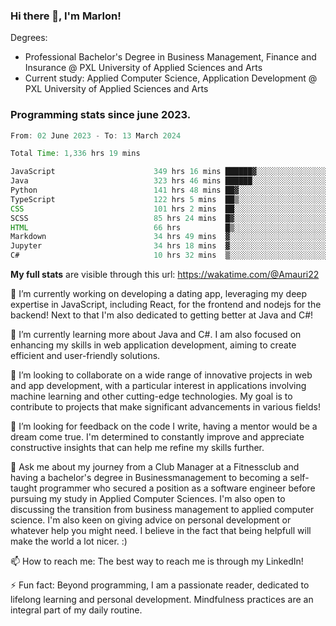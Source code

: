 
### Hi there 👋, I'm Marlon!

Degrees: 
- Professional Bachelor's Degree in Business Management, Finance and Insurance @ PXL University of Applied Sciences and Arts
- Current study: Applied Computer Science, Application Development @ PXL University of Applied Sciences and Arts

### Programming stats since june 2023.
<!--START_SECTION:waka-->

```java
From: 02 June 2023 - To: 13 March 2024

Total Time: 1,336 hrs 19 mins

JavaScript                      349 hrs 16 mins ██████▓░░░░░░░░░░░░░░░░░░   26.07 %
Java                            323 hrs 46 mins ██████░░░░░░░░░░░░░░░░░░░   24.16 %
Python                          141 hrs 48 mins ██▓░░░░░░░░░░░░░░░░░░░░░░   10.58 %
TypeScript                      122 hrs 5 mins  ██▒░░░░░░░░░░░░░░░░░░░░░░   09.11 %
CSS                             101 hrs 2 mins  ██░░░░░░░░░░░░░░░░░░░░░░░   07.54 %
SCSS                            85 hrs 24 mins  █▓░░░░░░░░░░░░░░░░░░░░░░░   06.37 %
HTML                            66 hrs          █▒░░░░░░░░░░░░░░░░░░░░░░░   04.93 %
Markdown                        34 hrs 49 mins  ▓░░░░░░░░░░░░░░░░░░░░░░░░   02.60 %
Jupyter                         34 hrs 18 mins  ▓░░░░░░░░░░░░░░░░░░░░░░░░   02.56 %
C#                              10 hrs 32 mins  ▒░░░░░░░░░░░░░░░░░░░░░░░░   00.79 %
```

<!--END_SECTION:waka-->
**My full stats** are visible through this url: https://wakatime.com/@Amauri22



🔭 I’m currently working on developing a dating app, leveraging my deep expertise in JavaScript, including React, for the frontend and nodejs for the backend! Next to that I'm also dedicated to getting better at Java and C#!

🌱 I’m currently learning more about Java and C#. I am also focused on enhancing my skills in web application development, aiming to create efficient and user-friendly solutions.

👯 I’m looking to collaborate on a wide range of innovative projects in web and app development, with a particular interest in applications involving machine learning and other cutting-edge technologies. My goal is to contribute to projects that make significant advancements in various fields!

🤔 I’m looking for feedback on the code I write, having a mentor would be a dream come true. I'm determined to constantly improve and appreciate constructive insights that can help me refine my skills further.

💬 Ask me about my journey from a Club Manager at a Fitnessclub and having a bachelor's degree in Businessmanagement to becoming a self-taught programmer who secured a position as a software engineer before pursuing my study in Applied Computer Sciences. I'm also open to discussing the transition from business management to applied computer science. I'm also keen on giving advice on personal development or whatever help you might need. I believe in the fact that being helpfull will make the world a lot nicer. :)

📫 How to reach me: The best way to reach me is through my LinkedIn!

⚡ Fun fact: Beyond programming, I am a passionate reader, dedicated to lifelong learning and personal development. Mindfulness practices are an integral part of my daily routine.


